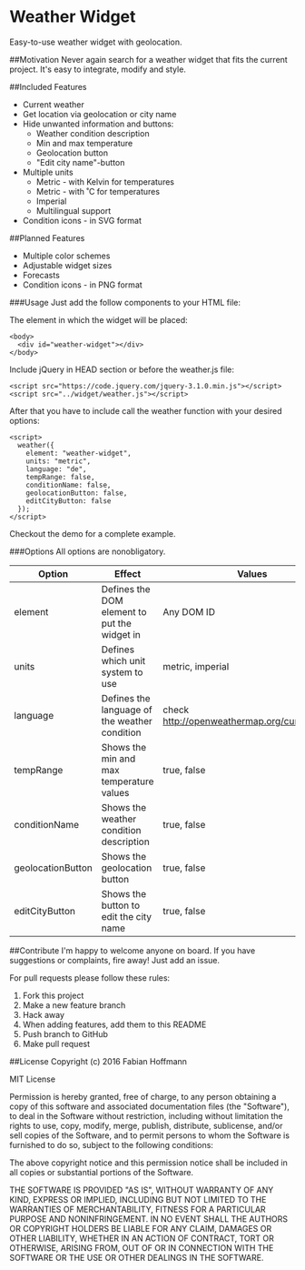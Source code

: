 # Weather Widget
Easy-to-use weather widget with geolocation.

##Motivation
Never again search for a weather widget that fits the current project.
It's easy to integrate, modify and style.

##Included Features
 * Current weather
 * Get location via geolocation or city name
 * Hide unwanted information and buttons:
    * Weather condition description
    * Min and max temperature
    * Geolocation button
    * "Edit city name"-button
  * Multiple units
    * Metric - with Kelvin for temperatures
    * Metric - with ˚C for temperatures
    * Imperial
    * Multilingual support
  * Condition icons - in SVG format

##Planned Features
  * Multiple color schemes
  * Adjustable widget sizes
  * Forecasts
  * Condition icons - in PNG format

###Usage
Just add the follow components to your HTML file:

The element in which the widget will be placed:

    <body>
      <div id="weather-widget"></div>
    </body>

Include jQuery in HEAD section or before the weather.js file:

    <script src="https://code.jquery.com/jquery-3.1.0.min.js"></script>
    <script src="../widget/weather.js"></script>

After that you have to include call the weather function with your desired options:

    <script>
      weather({
        element: "weather-widget",
        units: "metric",
        language: "de",
        tempRange: false,
        conditionName: false,
        geolocationButton: false,
        editCityButton: false
      });
    </script>

Checkout the demo for a complete example.

###Options
All options are nonobligatory.

| Option            | Effect                                        | Values                                        | Default                       |
|-------------------|-----------------------------------------------|-----------------------------------------------|-------------------------------|
| element           | Defines the DOM element to put the widget in  | Any DOM ID                                    | weather-widget                |
| units             | Defines which unit system to use              | metric, imperial                              | standard (metric with Kelvin) |
| language          | Defines the language of the weather condition | check http://openweathermap.org/current#multi | en (English)                  |
| tempRange         | Shows the min and max temperature values      | true, false                                   | true                          |
| conditionName     | Shows the weather condition description       | true, false                                   | true                          |
| geolocationButton | Shows the geolocation button                  | true, false                                   | true                          |
| editCityButton    | Shows the button to edit the city name        | true, false                                   | true                          |


##Contribute
I'm happy to welcome anyone on board. If you have suggestions or complaints, fire away! Just add an issue.

For pull requests please follow these rules:
 1. Fork this project
 2. Make a new feature branch
 3. Hack away
 4. When adding features, add them to this README
 5. Push branch to GitHub
 6. Make pull request

##License
Copyright (c) 2016 Fabian Hoffmann

MIT License

Permission is hereby granted, free of charge, to any person obtaining a copy of this software and associated documentation files (the "Software"), to deal in the Software without restriction, including without limitation the rights to use, copy, modify, merge, publish, distribute, sublicense, and/or sell copies of the Software, and to permit persons to whom the Software is furnished to do so, subject to the following conditions:

The above copyright notice and this permission notice shall be included in all copies or substantial portions of the Software.

THE SOFTWARE IS PROVIDED "AS IS", WITHOUT WARRANTY OF ANY KIND, EXPRESS OR IMPLIED, INCLUDING BUT NOT LIMITED TO THE WARRANTIES OF MERCHANTABILITY, FITNESS FOR A PARTICULAR PURPOSE AND NONINFRINGEMENT. IN NO EVENT SHALL THE AUTHORS OR COPYRIGHT HOLDERS BE LIABLE FOR ANY CLAIM, DAMAGES OR OTHER LIABILITY, WHETHER IN AN ACTION OF CONTRACT, TORT OR OTHERWISE, ARISING FROM, OUT OF OR IN CONNECTION WITH THE SOFTWARE OR THE USE OR OTHER DEALINGS IN THE SOFTWARE.
